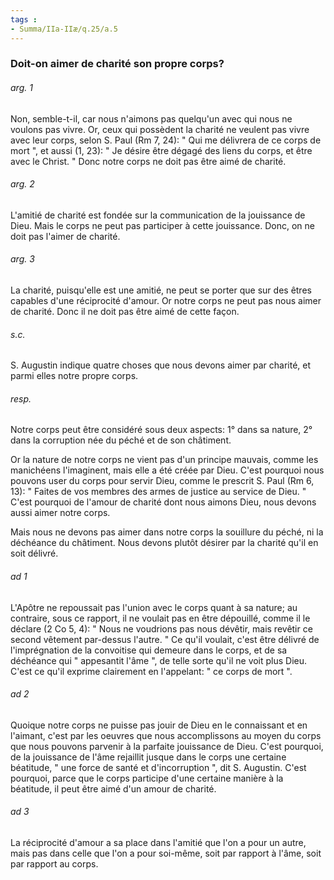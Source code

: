 ```yaml
---
tags : 
- Summa/IIa-IIæ/q.25/a.5
---
```


### Doit-on aimer de charité son propre corps?

###### arg. 1
Non, semble-t-il, car nous n'aimons pas quelqu'un avec qui nous ne voulons pas vivre. Or, ceux qui possèdent la charité ne veulent pas vivre avec leur corps, selon S. Paul (Rm 7, 24): " Qui me délivrera de ce corps de mort ", et aussi (1, 23): " Je désire être dégagé des liens du corps, et être avec le Christ. " Donc notre corps ne doit pas être aimé de charité. 

###### arg. 2
L'amitié de charité est fondée sur la communication de la jouissance de Dieu. Mais le corps ne peut pas participer à cette jouissance. Donc, on ne doit pas l'aimer de charité. 

###### arg. 3
La charité, puisqu'elle est une amitié, ne peut se porter que sur des êtres capables d'une réciprocité d'amour. Or notre corps ne peut pas nous aimer de charité. Donc il ne doit pas être aimé de cette façon. 

###### s.c.
S. Augustin indique quatre choses que nous devons aimer par charité, et parmi elles notre propre corps. 

###### resp.
Notre corps peut être considéré sous deux aspects: 1° dans sa nature, 2° dans la corruption née du péché et de son châtiment. 

Or la nature de notre corps ne vient pas d'un principe mauvais, comme les manichéens l'imaginent, mais elle a été créée par Dieu. C'est pourquoi nous pouvons user du corps pour servir Dieu, comme le prescrit S. Paul (Rm 6, 13): " Faites de vos membres des armes de justice au service de Dieu. " C'est pourquoi de l'amour de charité dont nous aimons Dieu, nous devons aussi aimer notre corps. 

Mais nous ne devons pas aimer dans notre corps la souillure du péché, ni la déchéance du châtiment. Nous devons plutôt désirer par la charité qu'il en soit délivré. 

###### ad 1
L'Apôtre ne repoussait pas l'union avec le corps quant à sa nature; au contraire, sous ce rapport, il ne voulait pas en être dépouillé, comme il le déclare (2 Co 5, 4): " Nous ne voudrions pas nous dévêtir, mais revêtir ce second vêtement par-dessus l'autre. " Ce qu'il voulait, c'est être délivré de l'imprégnation de la convoitise qui demeure dans le corps, et de sa déchéance qui " appesantit l'âme ", de telle sorte qu'il ne voit plus Dieu. C'est ce qu'il exprime clairement en l'appelant: " ce corps de mort ". 

###### ad 2
Quoique notre corps ne puisse pas jouir de Dieu en le connaissant et en l'aimant, c'est par les oeuvres que nous accomplissons au moyen du corps que nous pouvons parvenir à la parfaite jouissance de Dieu. C'est pourquoi, de la jouissance de l'âme rejaillit jusque dans le corps une certaine béatitude, " une force de santé et d'incorruption ", dit S. Augustin. C'est pourquoi, parce que le corps participe d'une certaine manière à la béatitude, il peut être aimé d'un amour de charité. 

###### ad 3
La réciprocité d'amour a sa place dans l'amitié que l'on a pour un autre, mais pas dans celle que l'on a pour soi-même, soit par rapport à l'âme, soit par rapport au corps. 


